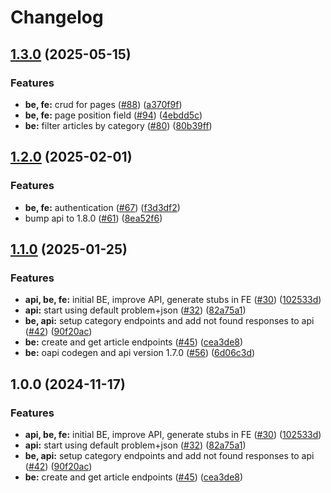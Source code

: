 # Changelog

## [1.3.0](https://github.com/rikotsev/markdown-blog/compare/backend-v1.2.0...backend-v1.3.0) (2025-05-15)


### Features

* **be, fe:** crud for pages ([#88](https://github.com/rikotsev/markdown-blog/issues/88)) ([a370f9f](https://github.com/rikotsev/markdown-blog/commit/a370f9f48e4e31af1dbf8675ddd4b27d88c964a0))
* **be, fe:** page position field ([#94](https://github.com/rikotsev/markdown-blog/issues/94)) ([4ebdd5c](https://github.com/rikotsev/markdown-blog/commit/4ebdd5cae4d90f02cd36efbe32d1d7f57291191e))
* **be:** filter articles by category ([#80](https://github.com/rikotsev/markdown-blog/issues/80)) ([80b39ff](https://github.com/rikotsev/markdown-blog/commit/80b39ff57695838ea8bf868ff06980c59146cd0c))

## [1.2.0](https://github.com/rikotsev/markdown-blog/compare/backend-v1.1.0...backend-v1.2.0) (2025-02-01)


### Features

* **be, fe:** authentication ([#67](https://github.com/rikotsev/markdown-blog/issues/67)) ([f3d3df2](https://github.com/rikotsev/markdown-blog/commit/f3d3df2975cc8e4fccc359cb38fba599ea6588fe))
* bump api to 1.8.0 ([#61](https://github.com/rikotsev/markdown-blog/issues/61)) ([8ea52f6](https://github.com/rikotsev/markdown-blog/commit/8ea52f69e537cf42e8e72afdcba904fd06a6bebe))

## [1.1.0](https://github.com/rikotsev/markdown-blog/compare/backend-v1.0.0...backend-v1.1.0) (2025-01-25)


### Features

* **api, be, fe:** initial BE, improve API, generate stubs in FE ([#30](https://github.com/rikotsev/markdown-blog/issues/30)) ([102533d](https://github.com/rikotsev/markdown-blog/commit/102533d6d0cd9e5d593b401879726fd74d293f4f))
* **api:** start using default problem+json ([#32](https://github.com/rikotsev/markdown-blog/issues/32)) ([82a75a1](https://github.com/rikotsev/markdown-blog/commit/82a75a1e54947ca056c6d74861662d209dc2c94d))
* **be, api:** setup category endpoints and add not found responses to api ([#42](https://github.com/rikotsev/markdown-blog/issues/42)) ([90f20ac](https://github.com/rikotsev/markdown-blog/commit/90f20ac15d85c0f0858cf8dc295135acfbc7c48c))
* **be:** create and get article endpoints ([#45](https://github.com/rikotsev/markdown-blog/issues/45)) ([cea3de8](https://github.com/rikotsev/markdown-blog/commit/cea3de83e1740e31ea387c187a1385c68d027129))
* **be:** oapi codegen and api version 1.7.0 ([#56](https://github.com/rikotsev/markdown-blog/issues/56)) ([6d06c3d](https://github.com/rikotsev/markdown-blog/commit/6d06c3dd562cec7024a3f408bf9dbc35107f0a7f))

## 1.0.0 (2024-11-17)


### Features

* **api, be, fe:** initial BE, improve API, generate stubs in FE ([#30](https://github.com/rikotsev/markdown-blog/issues/30)) ([102533d](https://github.com/rikotsev/markdown-blog/commit/102533d6d0cd9e5d593b401879726fd74d293f4f))
* **api:** start using default problem+json ([#32](https://github.com/rikotsev/markdown-blog/issues/32)) ([82a75a1](https://github.com/rikotsev/markdown-blog/commit/82a75a1e54947ca056c6d74861662d209dc2c94d))
* **be, api:** setup category endpoints and add not found responses to api ([#42](https://github.com/rikotsev/markdown-blog/issues/42)) ([90f20ac](https://github.com/rikotsev/markdown-blog/commit/90f20ac15d85c0f0858cf8dc295135acfbc7c48c))
* **be:** create and get article endpoints ([#45](https://github.com/rikotsev/markdown-blog/issues/45)) ([cea3de8](https://github.com/rikotsev/markdown-blog/commit/cea3de83e1740e31ea387c187a1385c68d027129))
